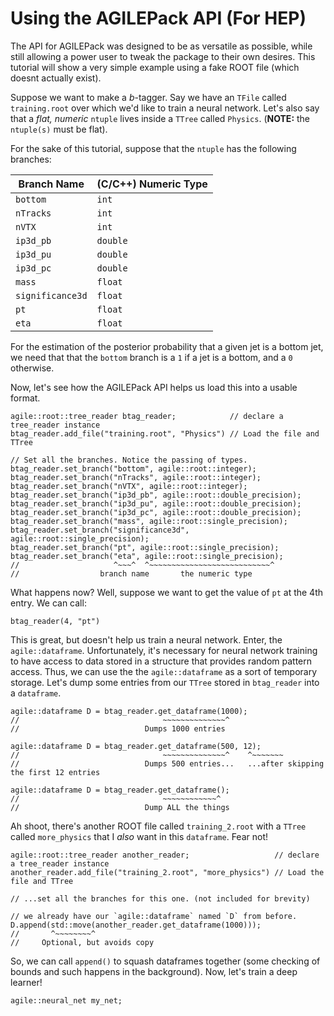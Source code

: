 Using the AGILEPack API (For HEP)
===========

The API for AGILEPack was designed to be as versatile as possible, while still allowing a power user to tweak the package to their own desires. This tutorial will show a very simple example using a fake ROOT file (which doesnt actually exist).

Suppose we want to make a *b*-tagger. Say we have an `TFile` called `training.root` over which we'd like to train a neural network. Let's also say that a *flat, numeric* `ntuple` lives inside a `TTree` called `Physics`. (**NOTE:** the `ntuple(s)` must be flat).

For the sake of this tutorial, suppose that the `ntuple` has the following branches:

| Branch Name | (C/C++) Numeric Type |
|-------------|--------------------------|
| `bottom`| `int` |
| `nTracks`| `int` |
| `nVTX`| `int` |
| `ip3d_pb`| `double` |
| `ip3d_pu`| `double` |
| `ip3d_pc`| `double` |
| `mass`| `float` |
| `significance3d`| `float` |
| `pt`| `float` |
| `eta`| `float` |

For the estimation of the posterior probability that a given jet is a bottom jet, we need that that the `bottom` branch is a `1` if a jet is a bottom, and a `0` otherwise.

Now, let's see how the AGILEPack API helps us load this into a usable format.

```
agile::root::tree_reader btag_reader;            // declare a tree_reader instance
btag_reader.add_file("training.root", "Physics") // Load the file and TTree

// Set all the branches. Notice the passing of types.
btag_reader.set_branch("bottom", agile::root::integer);
btag_reader.set_branch("nTracks", agile::root::integer);
btag_reader.set_branch("nVTX", agile::root::integer);
btag_reader.set_branch("ip3d_pb", agile::root::double_precision);
btag_reader.set_branch("ip3d_pu", agile::root::double_precision);
btag_reader.set_branch("ip3d_pc", agile::root::double_precision);
btag_reader.set_branch("mass", agile::root::single_precision);
btag_reader.set_branch("significance3d", agile::root::single_precision);
btag_reader.set_branch("pt", agile::root::single_precision);
btag_reader.set_branch("eta", agile::root::single_precision);
//                     ^~~~^  ^~~~~~~~~~~~~~~~~~~~~~~~~~~~^  
//                  branch name       the numeric type
```

What happens now? Well, suppose we want to get the value of `pt` at the 4th entry. We can call:

```
btag_reader(4, "pt")
```

This is great, but doesn't help us train a neural network. Enter, the `agile::dataframe`. Unfortunately, it's necessary for neural network training to have access to data stored in a structure that provides random pattern access. Thus, we can use the the `agile::dataframe` as a sort of temporary storage. Let's dump some entries from our `TTree` stored in `btag_reader` into a `dataframe`.

```
agile::dataframe D = btag_reader.get_dataframe(1000);
//                                ~~~~~~~~~~~~~~^
//                            Dumps 1000 entries

agile::dataframe D = btag_reader.get_dataframe(500, 12);
//                                ~~~~~~~~~~~~~~^    ^~~~~~~~
//                            Dumps 500 entries...   ...after skipping the first 12 entries

agile::dataframe D = btag_reader.get_dataframe();
//                                ~~~~~~~~~~~~^
//                            Dump ALL the things
```

Ah shoot, there's another ROOT file called `training_2.root` with a `TTree` called `more_physics` that I *also* want in this `dataframe`. Fear not!

```
agile::root::tree_reader another_reader;                   // declare a tree_reader instance
another_reader.add_file("training_2.root", "more_physics") // Load the file and TTree

// ...set all the branches for this one. (not included for brevity)

// we already have our `agile::dataframe` named `D` from before.
D.append(std::move(another_reader.get_dataframe(1000)));
//       ^~~~~~~~~^
//     Optional, but avoids copy

```

So, we can call `append()` to squash dataframes together (some checking of bounds and such happens in the background). Now, let's train a deep learner!

```
agile::neural_net my_net;

```










